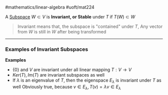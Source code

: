 #mathematics/linear-algebra 
#uoft/mat224 


A [Subspace](../MAT223%20Notes/Subspace.md) $W\subset V$ is **Invariant, or Stable** under $T$ if $T(W)\subset W$

> Invariant means that, the subspace is "contained" under $T$, Any vector from $W$ is still in $W$ after being transformed

---
### Examples of Invariant Subspaces

**Examples**
- $\{0\}$ and $V$ are invariant under all linear mapping $T:V\rightarrow V$
- $Ker(T), Im(T)$ are invariant subspaces as well
- If $\lambda$ is an eigenvalue of $T$, then the eigenspace $E_{\lambda}$ is invariant under $T$ as well
	Obviously true, because $v\in E_{\lambda}, T(v)=\lambda v\in E_{\lambda}$